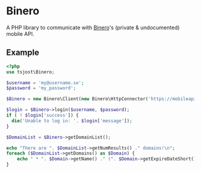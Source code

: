 Binero
======

A PHP library to communicate with [Binero](https://www.binero.se)'s (private & undocumented) mobile API.

Example
-------

```php
<?php
use tsjost\Binero;

$username = 'my@username.se';
$password = 'my_password';

$Binero = new Binero\Client(new Binero\HttpConnector('https://mobileapi.binero.se/'));

$login = $Binero->login($username, $password);
if ( ! $login['success']) {
  die('Unable to log in: '. $login['message']);
}

$DomainList = $Binero->getDomainList();

echo "There are ". $DomainList->getNumResults() ." domains!\n";
foreach ($DomainList->getDomains() as $Domain) {
	echo " * ". $Domain->getName() ." (". $Domain->getExpireDateShort() .")\n";
}
```
